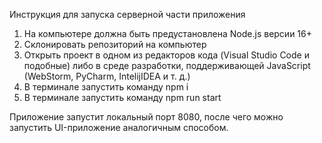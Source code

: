 Инструкция для запуска серверной части приложения

1. На компьютере должна быть предустановлена Node.js версии 16+
2. Склонировать репозиторий на компьютер
3. Открыть проект в одном из редакторов кода (Visual Studio Code и подобные) либо в среде разработки, поддерживающей JavaScript (WebStorm, PyCharm, IntelijIDEA и т. д.)
4. В терминале запустить команду npm i
5. В терминале запустить команду npm run start

Приложение запустит локальный порт 8080, после чего можно запустить UI-приложение аналогичным способом.
